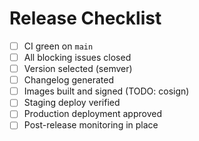 # Release Checklist

- [ ] CI green on `main`
- [ ] All blocking issues closed
- [ ] Version selected (semver)
- [ ] Changelog generated
- [ ] Images built and signed (TODO: cosign)
- [ ] Staging deploy verified
- [ ] Production deployment approved
- [ ] Post-release monitoring in place